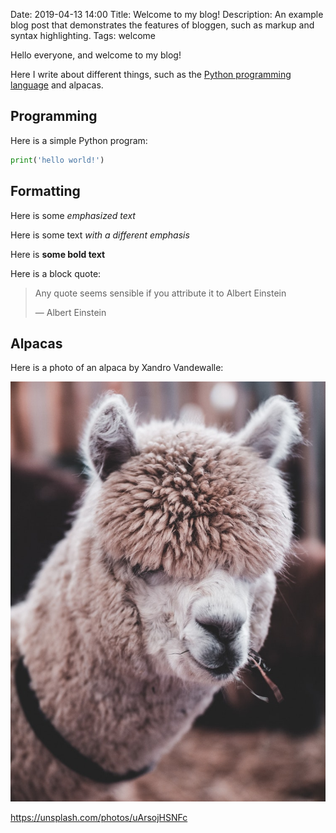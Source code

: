 Date:        2019-04-13 14:00
Title:       Welcome to my blog!
Description: An example blog post that demonstrates the features of
             bloggen, such as markup and syntax highlighting.
Tags:        welcome

Hello everyone, and welcome to my blog!

Here I write about different things, such as the [Python programming
language](https://python.org) and alpacas.

## Programming

Here is a simple Python program:

```python
print('hello world!')
```
## Formatting

Here is some *emphasized text*

Here is some text _with a different emphasis_

Here is **some bold text**

Here is a block quote:

> Any quote seems sensible if you attribute it to Albert Einstein
>
>  &mdash; Albert Einstein

## Alpacas

Here is a photo of an alpaca by Xandro Vandewalle:

![](/static/images/alpaca.jpeg)

https://unsplash.com/photos/uArsojHSNFc
